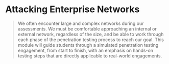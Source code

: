 # Attacking Enterprise Networks

> We often encounter large and complex networks during our assessments. We must be comfortable approaching an internal or external network, regardless of the size, and be able to work through each phase of the penetration testing process to reach our goal. This module will guide students through a simulated penetration testing engagement, from start to finish, with an emphasis on hands-on testing steps that are directly applicable to real-world engagements.
